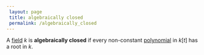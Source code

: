 ```yaml
---
 layout: page
 title: algebraically closed
 permalink: /algebraically_closed
---
```

A [field](https://defsmath.github.io/DefsMath/field) $k$ is **algebraically closed** if every non-constant [polynomial](https://defsmath.github.io/DefsMath/polynomial_ring) in $k[t]$ has a root in $k$.